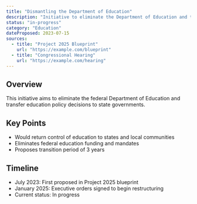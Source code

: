 ```yaml
---
title: "Dismantling the Department of Education"
description: "Initiative to eliminate the Department of Education and transfer control to states"
status: "in-progress"
category: "Education"
dateProposed: 2023-07-15
sources:
  - title: "Project 2025 Blueprint"
    url: "https://example.com/blueprint"
  - title: "Congressional Hearing"
    url: "https://example.com/hearing"
---
```


## Overview

This initiative aims to eliminate the federal Department of Education and transfer education policy decisions to state governments.

## Key Points

- Would return control of education to states and local communities
- Eliminates federal education funding and mandates
- Proposes transition period of 3 years

## Timeline

- July 2023: First proposed in Project 2025 blueprint
- January 2025: Executive orders signed to begin restructuring
- Current status: In progress